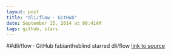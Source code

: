 ```yaml
---
layout: post
title: "dli/flow · GitHub"
date: September 15, 2014 at 08:41AM
tags: github, stars
---
```

##dli/flow · GitHub
fabiantheblind starred dli/flow
[link to source](http://ift.tt/1xR6If6) 
